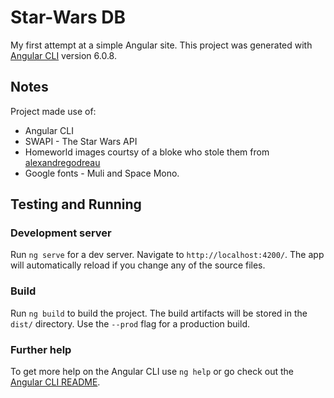 # Star-Wars DB

My first attempt at a simple Angular site.
This project was generated with [Angular CLI](https://github.com/angular/angular-cli) version 6.0.8.

## Notes

Project made use of: 
* Angular CLI
* SWAPI - The Star Wars API
* Homeworld images courtsy of a bloke who stole them from [alexandregodreau](https://www.behance.net/alexandregodreau/)
* Google fonts - Muli and Space Mono.

## Testing and Running

### Development server

Run `ng serve` for a dev server. Navigate to `http://localhost:4200/`. The app will automatically reload if you change any of the source files.

### Build

Run `ng build` to build the project. The build artifacts will be stored in the `dist/` directory. Use the `--prod` flag for a production build.

### Further help

To get more help on the Angular CLI use `ng help` or go check out the [Angular CLI README](https://github.com/angular/angular-cli/blob/master/README.md).
